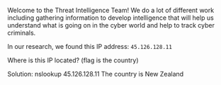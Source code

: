 Welcome to the Threat Intelligence Team! We do a lot of different work including gathering information to develop intelligence that will help us understand what is going on in the cyber world and help to track cyber criminals.

In our research, we found this IP address: `45.126.128.11`

Where is this IP located? (flag is the country)

Solution:
nslookup 45.126.128.11
The country is New Zealand